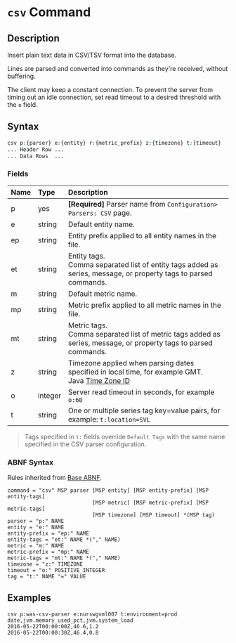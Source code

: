 # `csv` Command

## Description

Insert plain text data in CSV/TSV format into the database.

Lines are parsed and converted into commands as they're received, without buffering.

The client may keep a constant connection. To prevent the server from timing out an idle connection, set read timeout to a desired threshold with the `o` field.

## Syntax

```css
csv p:{parser} e:{entity} r:{metric_prefix} z:{timezone} t:{timeout}
... Header Row ...
... Data Rows  ...
```

### Fields

| **Name** | **Type** | **Description** |
|:---|:---|:---|
| p         | yes          | **[Required]** Parser name from `Configuration> Parsers: CSV` page. |
| e         | string       | Default entity name. |
| ep        | string       | Entity prefix applied to all entity names in the file. |
| et        | string       | Entity tags.<br>Comma separated list of entity tags added as series, message, or property tags to parsed commands. |
| m         | string       | Default metric name. |
| mp        | string       | Metric prefix applied to all metric names in the file. |
| mt        | string       | Metric tags.<br>Comma separated list of metric tags added as series, message, or property tags to parsed commands. |
| z         | string       | Timezone applied when parsing dates specified in local time, for example GMT.<br>Java [Time Zone ID](timezone-abnf.md)  |
| o         | integer      | Server read timeout in seconds, for example `o:60` |
| t         | string       | One or multiple series tag key=value pairs, for example: `t:location=SVL` |

> Tags specified in `t:` fields override `Default Tags` with the same name specified in the CSV parser configuration.

### ABNF Syntax

Rules inherited from [Base ABNF](base-abnf.md).

```properties
command = "csv" MSP parser [MSP entity] [MSP entity-prefix] [MSP entity-tags] 
                           [MSP metric] [MSP metric-prefix] [MSP metric-tags] 
						   [MSP timezone] [MSP timeout] *(MSP tag)
parser = "p:" NAME
entity = "e:" NAME
entity-prefix = "ep:" NAME
entity-tags = "et:" NAME *("," NAME)
metric = "m:" NAME
metric-prefix = "mp:" NAME
metric-tags = "mt:" NAME *("," NAME)
timezone = "z:" TIMEZONE
timeout = "o:" POSITIVE_INTEGER
tag = "t:" NAME "=" VALUE
```

## Examples

```ls
csv p:was-csv-parser e:nurswgvml007 t:environment=prod
date,jvm.memory_used_pct,jvm.system_load
2016-05-22T00:00:00Z,46.6,1.2
2016-05-22T00:00:30Z,46.4,0.8
```
